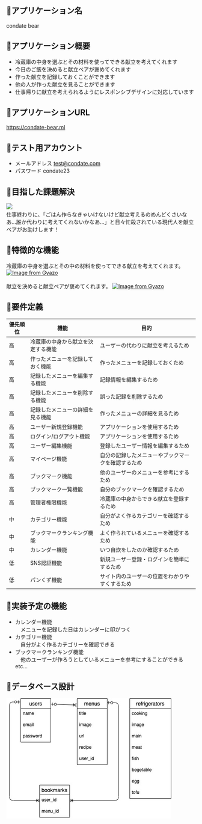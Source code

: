 ## 🍙アプリケーション名
condate bear

## 🍙アプリケーション概要
- 冷蔵庫の中身を選ぶとその材料を使ってできる献立を考えてくれます
- 今日のご飯を決めると献立ベアが褒めてくれます
- 作った献立を記録しておくことができます
- 他の人が作った献立を見ることができます
- 仕事帰りに献立を考えられるようにレスポンシブデザインに対応しています

## 🍙アプリケーションURL
https://condate-bear.ml
<br>

## 🍙テスト用アカウント

- メールアドレス test@condate.com
- パスワード condate23


## 🍙目指した課題解決
<img src="https://user-images.githubusercontent.com/68979287/93204029-5a445380-f790-11ea-893b-231520c56f46.jpg" width="400px" >
<br>
仕事終わりに、「ごはん作らなきゃいけないけど献立考えるのめんどくさいなあ…誰か代わりに考えてくれないかなあ…」と日々忙殺されている現代人を献立ベアがお助けします！


## 🍙特徴的な機能
冷蔵庫の中身を選ぶとその中の材料を使ってできる献立を考えてくれます。
[![Image from Gyazo](https://i.gyazo.com/5d4bd86b8ea66af3c074f393fc61d2e2.gif)](https://gyazo.com/5d4bd86b8ea66af3c074f393fc61d2e2)
<br>
<br>
献立を決めると献立ベアが褒めてくれます。
[![Image from Gyazo](https://i.gyazo.com/c7a124eb4f3bf94af31b4583ecf54f96.gif)](https://gyazo.com/c7a124eb4f3bf94af31b4583ecf54f96)

## 🍙要件定義
優先順位 | 機能 | 目的
-- | -- | --
高 | 冷蔵庫の中身から献立を決定する機能 | ユーザーの代わりに献立を考えるため
高 | 作ったメニューを記録しておく機能 | 作ったメニューを記録しておくため
高 | 記録したメニューを編集する機能 | 記録情報を編集するため
高 | 記録したメニューを削除する機能 | 誤った記録を削除するため
高 | 記録したメニューの詳細を見る機能 | 作ったメニューの詳細を見るため
高 | ユーザー新規登録機能 | アプリケーションを使用するため
高 | ログイン/ログアウト機能 | アプリケーションを使用するため
高 | ユーザー編集機能 | 登録したユーザー情報を編集するため
高 | マイページ機能 | 自分の記録したメニューやブックマークを確認するため
高 | ブックマーク機能 | 他のユーザーのメニューを参考にするため
高 | ブックマーク一覧機能 | 自分のブックマークを確認するため
高 | 管理者権限機能 | 冷蔵庫の中身からできる献立を登録するため
中 | カテゴリー機能 | 自分がよく作るカテゴリーを確認するため
中 | ブックマークランキング機能 | よく作られているメニューを確認するため
中 | カレンダー機能 | いつ自炊をしたのか確認するため
低 | SNS認証機能 | 新規ユーザー登録・ログインを簡単にするため
低 | パンくず機能 | サイト内のユーザーの位置をわかりやすくするため




## 🍙実装予定の機能
- カレンダー機能<br>
　メニューを記録した日はカレンダーに印がつく
- カテゴリー機能<br>
　自分がよく作るカテゴリーを確認できる
- ブックマークランキング機能<br>
　他のユーザーが作ろうとしているメニューを参考にすることができる<br>
etc...

## 🍙データベース設計
![ER](./ER.jpg)

